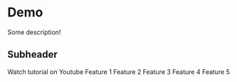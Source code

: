 # Demo

Some description!

## Subheader

Watch tutorial on Youtube
Feature 1
Feature 2
Feature 3
Feature 4
Feature 5
